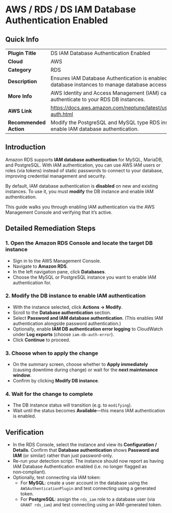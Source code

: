 # AWS / RDS / DS IAM Database Authentication Enabled

## Quick Info

| | |
|-|-|
| **Plugin Title** | DS IAM Database Authentication Enabled |
| **Cloud** | AWS |
| **Category** | RDS |
| **Description** | Ensures IAM Database Authentication is enabled for RDS database instances to manage database access |
| **More Info** | AWS Identity and Access Management (IAM) can be used to authenticate to your RDS DB instances. |
| **AWS Link** | https://docs.aws.amazon.com/neptune/latest/userguide/iam-auth.html |
| **Recommended Action** | Modify the PostgreSQL and MySQL type RDS instances to enable IAM database authentication. |


## Introduction

Amazon RDS supports **IAM database authentication** for MySQL, MariaDB, and PostgreSQL. With IAM authentication, you can use AWS IAM users or roles (via tokens) instead of static passwords to connect to your database, improving credential management and security.

By default, IAM database authentication is **disabled** on new and existing instances. To use it, you must **modify** the DB instance and enable IAM authentication. 

This guide walks you through enabling IAM authentication via the AWS Management Console and verifying that it’s active.


## Detailed Remediation Steps

### 1. Open the Amazon RDS Console and locate the target DB instance  
- Sign in to the AWS Management Console.  
- Navigate to **Amazon RDS**.  
- In the left navigation pane, click **Databases**.  
- Choose the MySQL or PostgreSQL instance you want to enable IAM authentication for.

### 2. Modify the DB instance to enable IAM authentication  
- With the instance selected, click **Actions → Modify**.  
- Scroll to the **Database authentication** section.  
- Select **Password and IAM database authentication**. (This enables IAM authentication alongside password authentication.)
- Optionally, enable **IAM DB authentication error logging** to CloudWatch under **Log exports** (choose `iam-db-auth-error`).
- Click **Continue** to proceed.

### 3. Choose when to apply the change  
- On the summary screen, choose whether to **Apply immediately** (causing downtime during change) or wait for the **next maintenance window**.
- Confirm by clicking **Modify DB instance**.

### 4. Wait for the change to complete  
- The DB instance status will transition (e.g. to `modifying`).  
- Wait until the status becomes **Available**—this means IAM authentication is enabled.


## Verification

- In the RDS Console, select the instance and view its **Configuration / Details**. Confirm that **Database authentication** shows **Password and IAM** (or similar) rather than just password-only.  
- Re-run your detection script. The instance should now report as having IAM Database Authentication enabled (i.e. no longer flagged as non‑compliant).  
- Optionally, test connecting via IAM token:
  - For **MySQL**: create a user account in the database using the `AWSAuthenticationPlugin` and test connecting using a generated token. 
  - For **PostgreSQL**: assign the `rds_iam` role to a database user (via `GRANT rds_iam`) and test connecting using an IAM-generated token.
